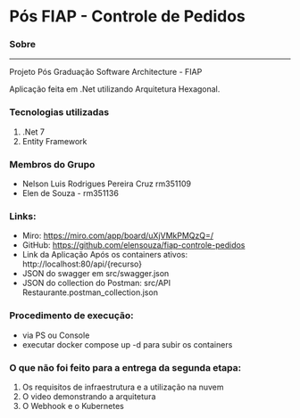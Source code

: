 # Pós FIAP - Controle de Pedidos


### Sobre
                
----

Projeto Pós Graduação Software Architecture - FIAP

Aplicação feita em .Net utilizando Arquitetura Hexagonal.


### Tecnologias utilizadas

1. .Net 7
2. Entity Framework

### Membros do Grupo
- Nelson Luis Rodrigues Pereira Cruz rm351109
- Elen de Souza - rm351136

### Links:
- Miro: https://miro.com/app/board/uXjVMkPMQzQ=/
- GitHub: https://github.com/elensouza/fiap-controle-pedidos
- Link da Aplicação Após os containers ativos: http://localhost:80/api/{recurso}
- JSON do swagger em src/swagger.json
- JSON do collection do Postman: src/API Restaurante.postman_collection.json

### Procedimento de execução:
- via PS ou Console
- executar docker compose up -d para subir os containers

### O que não foi feito para a entrega da segunda etapa:
1. Os requisitos de infraestrutura e a utilização na nuvem
2. O video demonstrando a arquitetura 
3. O Webhook e o Kubernetes

